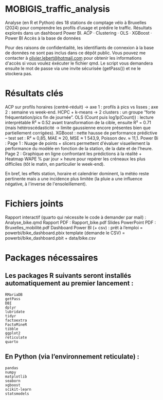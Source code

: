 # MOBIGIS_traffic_analysis
Analyse (en R et Python) des 18 stations de comptage vélo à Bruxelles (2024) pour comprendre les profils d’usage et prédire le traffic. Résultats explorés dans un dashboard Power BI. ACP · Clustering · OLS · XGBoost · Power BI
Accès à la base de données

Pour des raisons de confidentialité, les identifiants de connexion à la base de données ne sont pas inclus dans ce dépôt public. Vous pouvez me contacter à olivier.lebert@hotmail.com pour obtenir les informations d'accès si vous voulez éxécuter le fichier qmd. 
Le script vous demandera ensuite le mot de passe via une invite sécurisée (getPass()) et ne le stockera pas.

# Résultats clés

ACP sur profils horaires (centré-réduit) → axe 1 : profils à pics vs lisses ; axe 2 : semaine vs week-end. 
HCPC + k-means → 2 clusters : un groupe “forte fréquentation/pics fin de journée”. 
OLS (Count puis log1p(Count)) : lecture interprétable R² ≈ 0.52 avant transformation de la cible, ensuite R² = 0.71 (mais hétéroscédasticité → limite gaussienne encore présentes bien que partiellement corrigées). 
XGBoost : nette hausse de performance prédictive – test set : R² ≈ 0,85, MAE ≈ 20, MSE ≈ 1 543,9, Poisson dev. ≈ 11,1. 
Power Bi : 
  Page 1 : Nuage de points + slicers permettent d'évaluer visuellement la performance du modèle en fonction de la station, de la date et de l'heure. 
  Page 2 : Graphique en ligne confrontant les prédictions à la réalité + Heatmap WAPE % par jour × heure pour repérer les créneaux les plus difficiles (tôt le matin, en particulier le week-end).

En bref, les effets station, horaire et calendrier dominent, la météo reste pertinente mais a une incidence plus limitée (la pluie a une influence négative, à l'inverse de l'ensoleillement).

# Fichiers joints 
Rapport interactif (quarto qui nécessite le code à demander par mail) : Analyse_bike.qmd 
Rapport PDF : Rapport_bike.pdf 
Slides PowerPoint PDF : Bruxelles_mobilité.pdf 
Dashboard Power BI (+ csv) : 
  prêt à l’emploi = powerbi/bike_dashboard.pbix 
  template (demande le CSV) = powerbi/bike_dashboard.pbit + data/bike.csv

# Packages nécessaires
## Les packages R suivants seront installés automatiquement au premier lancement :
    RMariaDB
    getPass
    DBI
    dplyr
    lubridate
    tidyr
    factoextra
    FactoMineR
    tibble
    ggplot2
    reticulate
    quarto

## En Python (via l’environnement reticulate) :
    pandas
    numpy
    matplotlib
    seaborn
    xgboost
    scikit-learn
    statsmodels
